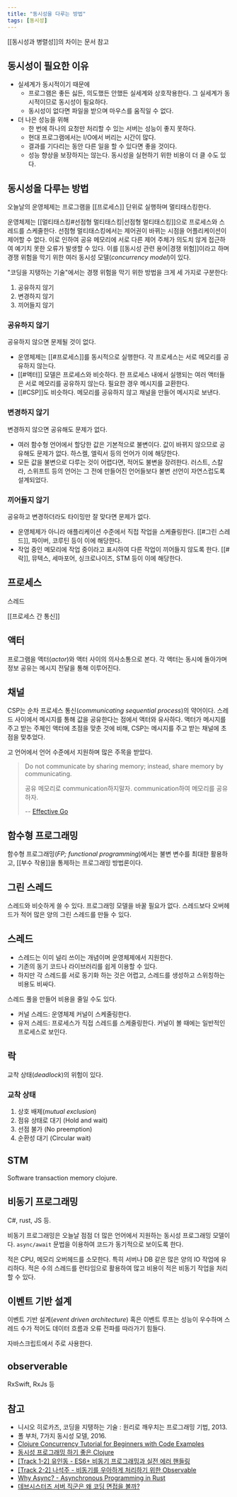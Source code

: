 ```yaml
---
title: "동시성을 다루는 방법"
tags: [동시성]
---
```


[[동시성과 병렬성]]의 차이는 문서 참고

## 동시성이 필요한 이유

- 실세계가 동시적이기 때문에
	- 프로그램은 좋든 싫든, 의도했든 안했든 실세계와 상호작용한다. 그 실세계가 동시적이므로 동시성이 필요하다.
	- 동시성이 없다면 파일을 받으며 마우스를 움직일 수 없다.
- 더 나은 성능을 위해
	- 한 번에 하나의 요청만 처리할 수 있는 서버는 성능이 좋지 못하다.
	- 현대 프로그램에서는 I/O에서 버리는 시간이 많다.
	- 결과를 기다리는 동안 다른 일을 할 수 있다면 좋을 것이다.
	- 성능 향상을 보장하지는 않는다. 동시성을 실현하기 위한 비용이 더 클 수도 있다.

## 동시성을 다루는 방법

오늘날의 운영체제는 프로그램을 [[프로세스]] 단위로 실행하며 멀티태스킹한다.

운영체제는 [[멀티태스킹#선점형 멀티태스킹|선점형 멀티태스킹]]으로 프로세스와 스레드를 스케줄한다. 선점형
멀티태스킹에서는 제어권이 바뀌는 시점을 어플리케이션이 제어할 수 없다. 이로 인하여 공유 메모리에 서로 다른 제어 주체가
의도치 않게 접근하여 예기치 못한 오류가 발생할 수 있다. 이를 [[동시성 관련 용어|경쟁 위험]]이라고 하며 경쟁 위험을 막기 위한
여러 동시성 모델(*concurrency model*)이 있다.

"코딩을 지탱하는 기술"에서는 경쟁 위험을 막기 위한 방법을 크게 세 가지로 구분한다:

1. 공유하지 않기
2. 변경하지 않기
3. 끼어들지 않기

### 공유하지 않기

공유하지 않으면 문제될 것이 없다.

- 운영체제는 [[#프로세스]]를 동시적으로 실행한다. 각 프로세스는 서로 메모리를 공유하지 않는다.
- [[#액터]] 모델은 프로세스와 비슷하다. 한 프로세스 내에서 실행되는 여러 액터들은 서로 메모리를 공유하지 않는다.
	필요한 경우 메시지를 교환한다.
- [[#CSP]]도 비슷하다. 메모리를 공유하지 않고 채널을 만들어 메시지로 보낸다.

### 변경하지 않기

변경하지 않으면 공유해도 문제가 없다.

- 여러 함수형 언어에서 할당한 값은 기본적으로 불변이다. 값이 바뀌지 않으므로 공유해도 문제가 없다.
	하스켈, 엘릭서 등의 언어가 이에 해당한다.
- 모든 값을 불변으로 다루는 것이 어렵다면, 적어도 불변을 장려한다. 러스트, 스칼라, 스위프트 등의 언어는
	그 전에 만들어진 언어들보다 불변 선언이 자연스럽도록 설계되었다.

### 끼어들지 않기

공유하고 변경하더라도 타이밍만 잘 맞다면 문제가 없다.

- 운영체제가 아니라 애플리케이션 수준에서 직접 작업을 스케쥴링한다.
	[[#그린 스레드]], 파이버, 코루틴 등이 이에 해당한다.
- 작업 중인 메모리에 작업 중이라고 표시하여 다른 작업이 끼어들지 않도록 한다. [[#락]], 뮤텍스, 세마포어, 싱크로나이즈, STM 등이 이에 해당한다.

## 프로세스

스레드

[[프로세스 간 통신]]

## 액터

프로그램을 액터(*actor*)와 액터 사이의 의사소통으로 본다. 각 액터는 동시에 돌아가며 정보 공유는 메시지 전달을 통해 이루어진다.

## 채널

CSP는 순차 프로세스 통신(*communicating sequential process*)의 약어이다. 스레드 사이에서 메시지를 통해 값을 공유한다는 점에서 액터와 유사하다. 액터가 메시지를 주고 받는 주체인 액터에 초점을 맞춘 것에 비해, CSP는 메시지를 주고 받는 채널에 초점을 맞추었다.

고 언어에서 언어 수준에서 지원하며 많은 주목을 받았다.

> Do not communicate by sharing memory; instead, share memory by communicating.
> 
> 공유 메모리로 communication하지말자. communication하여 메모리를 공유하자.
>
> -- [Effective Go](https://go.dev/doc/effective_go#sharing)


## 함수형 프로그래밍

함수형 프로그래밍(*FP; functional programming*)에서는 불변 변수를 최대한 활용하고, [[부수 작용]]을 통제하는 프로그래밍 방법론이다.

## 그린 스레드

스레드와 비슷하게 쓸 수 있다. 프로그래밍 모델을 바꿀 필요가 없다. 스레드보다 오버헤드가 적어 많은 양의 그린 스레드를 만들 수 있다.

## 스레드

- 스레드는 이미 널리 쓰이는 개념이며 운영체제에서 지원한다.
- 기존의 동기 코드나 라이브러리를 쉽게 이용할 수 있다.
- 하지만 각 스레드를 서로 동기화 하는 것은 어렵고, 스레드를 생성하고 스위칭하는 비용도 비싸다. 

스레드 풀을 만들어 비용을 줄일 수도 있다.

- 커널 스레드: 운영체제 커널이 스케줄링한다.
- 유저 스레드: 프로세스가 직접 스레드를 스케줄링한다. 커널이 볼 때에는 일반적인 프로세스로 보인다.

## 락

교착 상태(*deadlock*)의 위험이 있다.

### 교착 상태

1.  상호 배제(*mutual exclusion*)
2.  점유 상태로 대기 (Hold and wait)
3.  선점 불가 (No preemption)
4.  순환성 대기 (Circular wait)

## STM
Software transaction memory
clojure.

## 비동기 프로그래밍
C#, rust, JS 등.

비동기 프로그래밍은 오늘날 점점 더 많은 언어에서 지원하는 동시성 프로그래밍 모델이다. `async/await` 문법을 이용하여 코드가 동기적으로 보이도록 한다.

적은 CPU, 메모리 오버헤드를 소모한다. 특히 서버나 DB 같은 많은 양의 IO 작업에 유리하다. 적은 수의 스레드를 런타임으로 활용하여 많고 비용이 적은 비동기 작업을 처리할 수 있다.

## 이벤트 기반 설계
이벤트 기반 설계(*event driven architecture*) 혹은 이벤트 루프는 성능이 우수하며 스레드 수가 적어도 데이터 흐름과 오류 전파를 따라가기 힘들다.

자바스크립트에서 주로 사용한다.

## observerable
RxSwift, RxJs 등

## 참고

- 니시오 히로카즈, 코딩을 지탱하는 기술 : 원리로 깨우치는 프로그래밍 기법, 2013.
- 폴 부처, 7가지 동시성 모델, 2016.
- [Clojure Concurrency Tutorial for Beginners with Code Examples](https://ericnormand.me/guide/clojure-concurrency#threadsjvm)
- [동시성 프로그래밍 하기 좋은 Clojure](https://www.slideshare.net/eunminn/clojure-68804824)
- [[Track 1-2] 유인동 - ES6+ 비동기 프로그래밍과 실전 에러 핸들링](https://www.youtube.com/watch?v=o9JnT4sneAQ)
- [[Track 2-2] 나석주 - 비동기를 우아하게 처리하기 위한 Observable](https://www.youtube.com/watch?v=oHF8PEkteq0)
- [Why Async? - Asynchronous Programming in Rust](https://rust-lang.github.io/async-book/01_getting_started/02_why_asy[<43;66;8Mnc.html)
- [데브시스터즈 서버 직군은 왜 코딩 면접을 볼까?](https://tech.devsisters.com/posts/server-position-coding-test/)